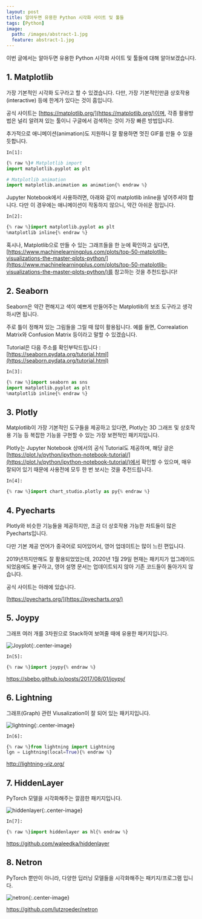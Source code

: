 ```yaml
---
layout: post
title: 알아두면 유용한 Python 시각화 사이트 및 툴들
tags: [Python]
image:
  path: /images/abstract-1.jpg
  feature: abstract-1.jpg
---
```


이번 글에서는 알아두면 유용한 Python 시각화 사이트 및 툴들에 대해 알아보겠습니다.

## 1. Matplotlib

가장 기본적인 시각화 도구라고 할 수 있겠습니다. 다만, 가장 기본적인만큼 상호작용(interactive) 등에 한계가 있다는 것이 흠입니다. 

공식 사이트는 [https://matplotlib.org/](https://matplotlib.org/)이며, 각종 활용방법은 널리 알려져 있는 툴이니 구글에서 검색하는 것이 가장 빠른 방법입니다.

추가적으로 애니메이션(animation)도 지원하니 잘 활용하면 멋진 GIF를 만들 수 있을 듯합니다.

`In[1]:`
```python
{% raw %}# Matplotlib import
import matplotlib.pyplot as plt

# Matplotlib animation
import matplotlib.animation as animation{% endraw %}
```

Jupyter Notebook에서 사용하려면, 아래와 같이 matplotlib inline을 넣어주셔야 합니다. 다만 이 경우에는 애니메이션이 작동하지 않으니, 약간 아쉬운 점입니다.

`In[2]:`
```python
{% raw %}import matplotlib.pyplot as plt
%matplotlib inline{% endraw %}
```

혹시나, Matplotlib으로 만들 수 있는 그래프들을 한 눈에 확인하고 싶다면, [https://www.machinelearningplus.com/plots/top-50-matplotlib-visualizations-the-master-plots-python/](https://www.machinelearningplus.com/plots/top-50-matplotlib-visualizations-the-master-plots-python/)를 참고하는 것을 추천드립니다!

## 2. Seaborn

Seaborn은 약간 편해지고 색이 예쁘게 만들어주는 Matplotlib의 보조 도구라고 생각하시면 됩니다. 

주로 틀이 정해져 있는 그림들을 그릴 때 많이 활용됩니다. 예를 들면, Correalation Matrix와 Confusion Matrix 등이라고 말할 수 있겠습니다.

Tutorial은 다음 주소를 확인부탁드립니다 : [https://seaborn.pydata.org/tutorial.html](https://seaborn.pydata.org/tutorial.html)

`In[3]:`
```python
{% raw %}import seaborn as sns
import matplotlib.pyplot as plt
%matplotlib inline{% endraw %}
```

## 3. Plotly

Matplotlib이 가장 기본적인 도구들을 제공하고 있다면, Plotly는 3D 그래프 및 상호작용 기능 등 복잡한 기능을 구현할 수 있는 가장 보편적인  패키지입니다.

Plotly는 Jupyter Notebook 상에서의 공식 Tutorial도 제공하며, 해당 글은 [https://plot.ly/python/ipython-notebook-tutorial/](https://plot.ly/python/ipython-notebook-tutorial/)에서 확인할 수 있으며, 매우 잘되어 있기 때문에 사용전에 모두 한 번 보시는 것을 추천드립니다.

`In[4]:`
```python
{% raw %}import chart_studio.plotly as py{% endraw %}
```

## 4. Pyecharts

Plotly와 비슷한 기능들을 제공하지만, 조금 더 상호작용 가능한 차트들이 많은 Pyecharts입니다.

다만 기본 제공 언어가 중국어로 되어있어서, 영어 업데이트는 많이 느린 편입니다.

2019년까지만해도 잘 활용되었었는데, 2020년 1월 29일 현재는 패키지가 업그레이드되었음에도 불구하고, 영어 설명 문서는 업데이트되지 않아 기존 코드들이 돌아가지 않습니다.

공식 사이트는 아래에 있습니다.

[https://pyecharts.org/](https://pyecharts.org/)

## 5. Joypy

그래프 여러 개를 3차원으로 Stack하여 보여줄 때에 유용한 패키지입니다.

![Joyplot](./{{site.url}}/images/visualization-post/joyplot.png){:.center-image}

`In[5]:`
```python
{% raw %}import joypy{% endraw %}
```

https://sbebo.github.io/posts/2017/08/01/joypy/

## 6. Lightning

그래프(Graph) 관련 Viusalization이 잘 되어 있는 패키지입니다.

![lightning](./{{site.url}}/images/visualization-post/cora_ml_both_5.png){:.center-image}

`In[6]:`
```python
{% raw %}from lightning import Lightning
lgn = Lightning(local=True){% endraw %}
```

http://lightning-viz.org/

## 7. HiddenLayer

PyTorch 모델을 시각화해주는 깔끔한 패키지입니다.

![hiddenlayer](./{{site.url}}/images/visualization-post/readme_graph.png){:.center-image}

`In[7]:`
```python
{% raw %}import hiddenlayer as hl{% endraw %}
```

https://github.com/waleedka/hiddenlayer

## 8. Netron

PyTorch 뿐만이 아니라, 다양한 딥러닝 모델들을 시각화해주는 패키지/프로그램
입니다.

![netron](./{{site.url}}/images/visualization-post/screenshot.png){:.center-image}

https://github.com/lutzroeder/netron

